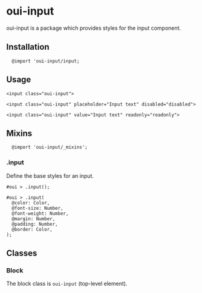 # oui-input

oui-input is a package which provides styles for the input component.

## Installation

```less
  @import 'oui-input/input;
```

## Usage

```html:preview
<input class="oui-input">

<input class="oui-input" placeholder="Input text" disabled="disabled">

<input class="oui-input" value="Input text" readonly="readonly">
```

## Mixins

```less
  @import 'oui-input/_mixins';
```

### .input

Define the base styles for an input.

```less
#oui > .input();
```

```less
#oui > .input(
  @color: Color,
  @font-size: Number,
  @font-weight: Number,
  @margin: Number,
  @padding: Number,
  @border: Color,
);
```

## Classes

### Block

The block class is `oui-input` (top-level element).
